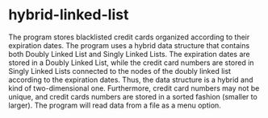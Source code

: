 # hybrid-linked-list
The program stores blacklisted credit cards organized according to their expiration dates. The program uses a hybrid data structure that contains both Doubly Linked List and Singly Linked Lists. The expiration dates are stored in a Doubly Linked List, while the credit card numbers are stored in Singly Linked Lists connected to the nodes of the doubly linked list according to the expiration dates. Thus, the data structure is a hybrid and kind of two-dimensional one. Furthermore, credit card numbers may not be unique, and credit cards numbers are stored in a sorted fashion (smaller to larger). The program will read data from a file as a menu option. 
